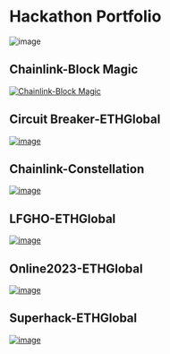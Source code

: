 # Hackathon Portfolio

![image](https://github.com/Solidityarchitect/Hackathon-Portfolio/assets/125990317/a88f3c1d-4c47-46d4-afca-5393ef72297c)

## Chainlink-Block Magic
[![Chainlink-Block Magic](https://github.com/Solidityarchitect/Hackathon-Portfolio/assets/125990317/0308e68e-9258-4f99-8c5f-e22a6e1f946b)](https://github.com/Solidityarchitect/Trivia-dex)

## Circuit Breaker-ETHGlobal 
[![image](https://github.com/Solidityarchitect/Hackathon-Portfolio/assets/125990317/c39210cf-7e37-4ee2-a554-6cf65c9a30de)](https://ethglobal.com/showcase/zero-to-hero-95y28)

## Chainlink-Constellation 
[![image](https://github.com/Solidityarchitect/Hackathon-Portfolio/assets/125990317/2e9d5cb5-f0d6-4a5f-97cb-81e14c0f7ced)](https://devpost.com/software/send-it-cash)

## LFGHO-ETHGlobal
[![image](https://github.com/Solidityarchitect/Hackathon-Portfolio/assets/125990317/611fad48-cf93-4a39-8adb-db8e6ac93d2f)](https://ethglobal.com/showcase/streamline-40r8i)

## Online2023-ETHGlobal
[![image](https://github.com/Solidityarchitect/Hackathon-Portfolio/assets/125990317/2436a200-f545-46b8-a26c-c9cc49d00419)](https://ethglobal.com/showcase/happy-planet-wd5s8)

## Superhack-ETHGlobal
[![image](https://github.com/Solidityarchitect/Hackathon-Portfolio/assets/125990317/0934934b-02d1-4432-80c0-9d636e8e7894)](https://ethglobal.com/showcase/bymeacrypto-vuygh)
